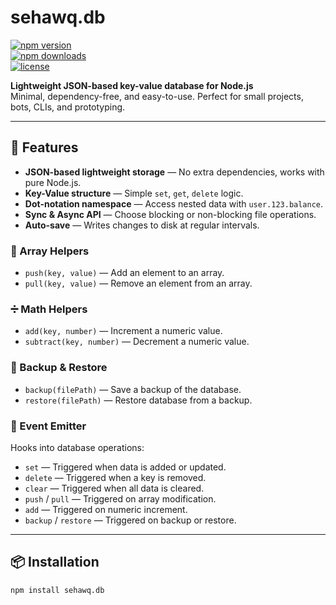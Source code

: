 # sehawq.db  

[![npm version](https://img.shields.io/npm/v/sehawq.db.svg)](https://www.npmjs.com/package/sehawq.db)  
[![npm downloads](https://img.shields.io/npm/dt/sehawq.db.svg)](https://www.npmjs.com/package/sehawq.db)  
[![license](https://img.shields.io/github/license/sehawq/sehawq.db.svg)](LICENSE)  

**Lightweight JSON-based key-value database for Node.js**  
Minimal, dependency-free, and easy-to-use. Perfect for small projects, bots, CLIs, and prototyping.  

---

## 🚀 Features  

- **JSON-based lightweight storage** — No extra dependencies, works with pure Node.js.  
- **Key-Value structure** — Simple `set`, `get`, `delete` logic.  
- **Dot-notation namespace** — Access nested data with `user.123.balance`.  
- **Sync & Async API** — Choose blocking or non-blocking file operations.  
- **Auto-save** — Writes changes to disk at regular intervals.  

### 🔧 Array Helpers  
- `push(key, value)` — Add an element to an array.  
- `pull(key, value)` — Remove an element from an array.  

### ➗ Math Helpers  
- `add(key, number)` — Increment a numeric value.  
- `subtract(key, number)` — Decrement a numeric value.  

### 💾 Backup & Restore  
- `backup(filePath)` — Save a backup of the database.  
- `restore(filePath)` — Restore database from a backup.  

### 📡 Event Emitter  
Hooks into database operations:  
- `set` — Triggered when data is added or updated.  
- `delete` — Triggered when a key is removed.  
- `clear` — Triggered when all data is cleared.  
- `push` / `pull` — Triggered on array modification.  
- `add` — Triggered on numeric increment.  
- `backup` / `restore` — Triggered on backup or restore.  

---

## 📦 Installation  

```bash
npm install sehawq.db
